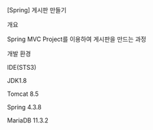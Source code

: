 
[Spring] 게시판 만들기



개요


Spring MVC Project를 이용하여 게시판을 만드는 과정


개발 환경

IDE(STS3)

JDK1.8

Tomcat 8.5

Spring 4.3.8

MariaDB  11.3.2
